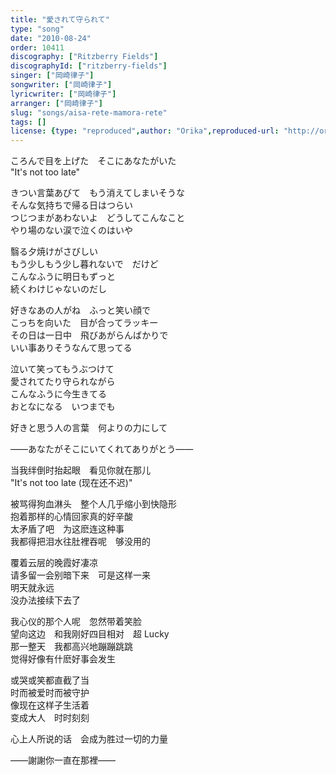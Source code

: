 ```yaml
---
title: "愛されて守られて"
type: "song"
date: "2010-08-24"
order: 10411
discography: ["Ritzberry Fields"]
discographyId: ["ritzberry-fields"]
singer: ["岡崎律子"]
songwriter: ["岡崎律子"]
lyricwriter: ["岡崎律子"]
arranger: ["岡崎律子"]
slug: "songs/aisa-rete-mamora-rete"
tags: []
license: {type: "reproduced",author: "Orika",reproduced-url: "http://orikamushi.myweb.hinet.net/",reproduced-website: "織歌蟲網站"}
---
```


ころんで目を上げた　そこにあなたがいた   
"It's not too late"   
  
きつい言葉あびて　もう消えてしまいそうな   
そんな気持ちで帰る日はつらい   
つじつまがあわないよ　どうしてこんなこと   
やり場のない涙で泣くのはいや   
  
翳る夕焼けがさびしい   
もう少しもう少し暮れないで　だけど   
こんなふうに明日もずっと   
続くわけじゃないのだし   
  
好きなあの人がね　ふっと笑い顔で   
こっちを向いた　目が合ってラッキー   
その日は一日中　飛びあがらんばかりで   
いい事ありそうなんて思ってる   
  
泣いて笑ってもうぶつけて   
愛されてたり守られながら   
こんなふうに今生きてる   
おとなになる　いつまでも   
  
好きと思う人の言葉　何よりの力にして  
  
――あなたがそこにいてくれてありがとう――  
  
  <!-- 翻译 -->

当我绊倒时抬起眼　看见你就在那儿   
"It's not too late (现在还不迟)"   
  
被骂得狗血淋头　整个人几乎缩小到快隐形   
抱着那样的心情回家真的好辛酸   
太矛盾了吧　为这麽连这种事   
我都得把泪水往肚裡吞呢　够没用的   
  
覆着云层的晚霞好凄凉   
请多留一会别暗下来　可是这样一来   
明天就永远   
没办法接续下去了   
  
我心仪的那个人呢　忽然带着笑脸   
望向这边　和我刚好四目相对　超 Lucky   
那一整天　我都高兴地蹦蹦跳跳   
觉得好像有什麽好事会发生   
  
或哭或笑都直截了当   
时而被爱时而被守护   
像现在这样子生活着   
变成大人　时时刻刻   
  
心上人所说的话　会成为胜过一切的力量  
  
――謝謝你一直在那裡――
